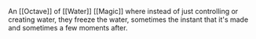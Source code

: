 An [[Octave]] of [[Water]] [[Magic]] where instead of just controlling or creating water, they freeze the water, sometimes the instant that it's made and sometimes a few moments after.
